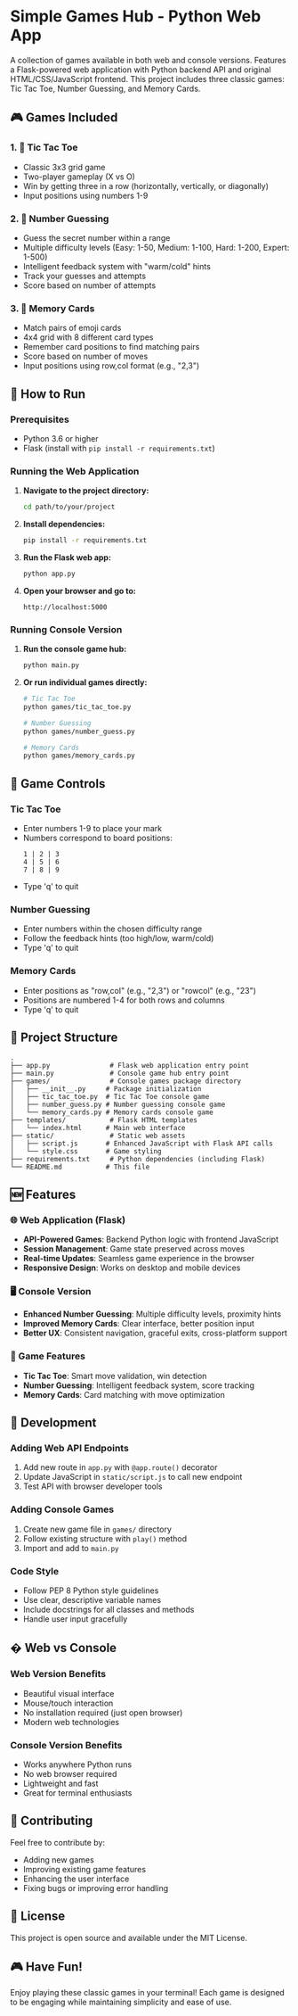 # Simple Games Hub - Python Web App

A collection of games available in both web and console versions. Features a Flask-powered web application with Python backend API and original HTML/CSS/JavaScript frontend. This project includes three classic games: Tic Tac Toe, Number Guessing, and Memory Cards.

## 🎮 Games Included

### 1. 🎯 Tic Tac Toe
- Classic 3x3 grid game
- Two-player gameplay (X vs O)
- Win by getting three in a row (horizontally, vertically, or diagonally)
- Input positions using numbers 1-9

### 2. 🔢 Number Guessing
- Guess the secret number within a range
- Multiple difficulty levels (Easy: 1-50, Medium: 1-100, Hard: 1-200, Expert: 1-500)
- Intelligent feedback system with "warm/cold" hints
- Track your guesses and attempts
- Score based on number of attempts

### 3. 🧠 Memory Cards
- Match pairs of emoji cards
- 4x4 grid with 8 different card types
- Remember card positions to find matching pairs
- Score based on number of moves
- Input positions using row,col format (e.g., "2,3")

## 🚀 How to Run

### Prerequisites
- Python 3.6 or higher
- Flask (install with `pip install -r requirements.txt`)

### Running the Web Application

1. **Navigate to the project directory:**
   ```bash
   cd path/to/your/project
   ```

2. **Install dependencies:**
   ```bash
   pip install -r requirements.txt
   ```

3. **Run the Flask web app:**
   ```bash
   python app.py
   ```

4. **Open your browser and go to:**
   ```
   http://localhost:5000
   ```

### Running Console Version

1. **Run the console game hub:**
   ```bash
   python main.py
   ```

2. **Or run individual games directly:**
   ```bash
   # Tic Tac Toe
   python games/tic_tac_toe.py
   
   # Number Guessing
   python games/number_guess.py
   
   # Memory Cards
   python games/memory_cards.py
   ```

## 🎯 Game Controls

### Tic Tac Toe
- Enter numbers 1-9 to place your mark
- Numbers correspond to board positions:
  ```
  1 | 2 | 3
  4 | 5 | 6  
  7 | 8 | 9
  ```
- Type 'q' to quit

### Number Guessing
- Enter numbers within the chosen difficulty range
- Follow the feedback hints (too high/low, warm/cold)
- Type 'q' to quit

### Memory Cards
- Enter positions as "row,col" (e.g., "2,3") or "rowcol" (e.g., "23")
- Positions are numbered 1-4 for both rows and columns
- Type 'q' to quit

## 📂 Project Structure

```
.
├── app.py               # Flask web application entry point
├── main.py              # Console game hub entry point
├── games/               # Console games package directory
│   ├── __init__.py     # Package initialization
│   ├── tic_tac_toe.py  # Tic Tac Toe console game
│   ├── number_guess.py # Number guessing console game
│   └── memory_cards.py # Memory cards console game
├── templates/           # Flask HTML templates
│   └── index.html      # Main web interface
├── static/              # Static web assets
│   ├── script.js       # Enhanced JavaScript with Flask API calls
│   └── style.css       # Game styling
├── requirements.txt     # Python dependencies (including Flask)
└── README.md           # This file
```

## 🆕 Features

### 🌐 Web Application (Flask)
- **API-Powered Games**: Backend Python logic with frontend JavaScript
- **Session Management**: Game state preserved across moves
- **Real-time Updates**: Seamless game experience in the browser
- **Responsive Design**: Works on desktop and mobile devices

### 🖥️ Console Version
- **Enhanced Number Guessing**: Multiple difficulty levels, proximity hints
- **Improved Memory Cards**: Clear interface, better position input
- **Better UX**: Consistent navigation, graceful exits, cross-platform support

### 🎯 Game Features
- **Tic Tac Toe**: Smart move validation, win detection
- **Number Guessing**: Intelligent feedback system, score tracking
- **Memory Cards**: Card matching with move optimization

## 🔧 Development

### Adding Web API Endpoints
1. Add new route in `app.py` with `@app.route()` decorator
2. Update JavaScript in `static/script.js` to call new endpoint
3. Test API with browser developer tools

### Adding Console Games
1. Create new game file in `games/` directory
2. Follow existing structure with `play()` method
3. Import and add to `main.py`

### Code Style
- Follow PEP 8 Python style guidelines
- Use clear, descriptive variable names
- Include docstrings for all classes and methods
- Handle user input gracefully

## � Web vs Console

### Web Version Benefits
- Beautiful visual interface
- Mouse/touch interaction
- No installation required (just open browser)
- Modern web technologies

### Console Version Benefits
- Works anywhere Python runs
- No web browser required
- Lightweight and fast
- Great for terminal enthusiasts

## 🤝 Contributing

Feel free to contribute by:
- Adding new games
- Improving existing game features
- Enhancing the user interface
- Fixing bugs or improving error handling

## 📄 License

This project is open source and available under the MIT License.

## 🎮 Have Fun!

Enjoy playing these classic games in your terminal! Each game is designed to be engaging while maintaining simplicity and ease of use.
